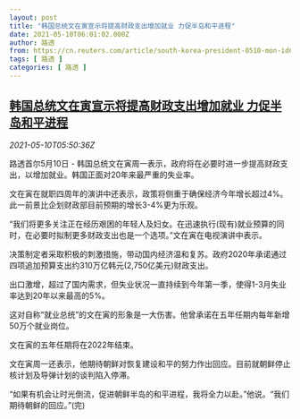 ```yaml
---
layout: post
title: "韩国总统文在寅宣示将提高财政支出增加就业 力促半岛和平进程"
date: 2021-05-10T06:01:02.000Z
author: 路透
from: https://cn.reuters.com/article/south-korea-president-0510-mon-idCNKBS2CR0CT
tags: [ 路透 ]
categories: [ 路透 ]
---
```

<!--1620626462000-->
[韩国总统文在寅宣示将提高财政支出增加就业 力促半岛和平进程](https://cn.reuters.com/article/south-korea-president-0510-mon-idCNKBS2CR0CT)
------

<div>
<div><i>2021-05-10T05:50:36Z</i></div><p>路透首尔5月10日 - 韩国总统文在寅周一表示，政府将在必要时进一步提高财政支出，以增加就业。韩国正面对20年来最严重的失业率。</p><p>文在寅在就职四周年的演讲中还表示，政策将侧重于确保经济今年增长超过4%。此一前景比企划财政部目前预期的增长3-4%更为乐观。</p><p>“我们将更多关注正在经历艰困的年轻人及妇女。在迅速执行(现有)就业预算的同时，在必要时拟制更多财政支出也是一个选项。”文在寅在电视演讲中表示。</p><p>决策制定者采取积极的刺激措施，带动国内经济温和复苏。政府2020年承诺通过四项追加预算支出约310万亿韩元(2,750亿美元)财政支出。</p><p>出口激增，超过了国内需求，但失业状况一直持续到今年第一季，使得1-3月失业率达到20年以来最高的5%。</p><p>这对自称“就业总统”的文在寅的形象是一大伤害。他曾承诺在五年任期内每年新增50万个就业岗位。</p><p>文在寅的五年任期将在2022年结束。</p><p>文在寅周一还表示，他期待朝鲜对恢复建设和平的努力作出回应。目前就朝鲜停止核计划及导弹计划的谈判陷入停滞。</p><p>“如果有机会让时光倒流，促进朝鲜半岛的和平进程，我将全力以赴。”他说。“我们期待朝鲜的回应。”(完)</p>
</div>
